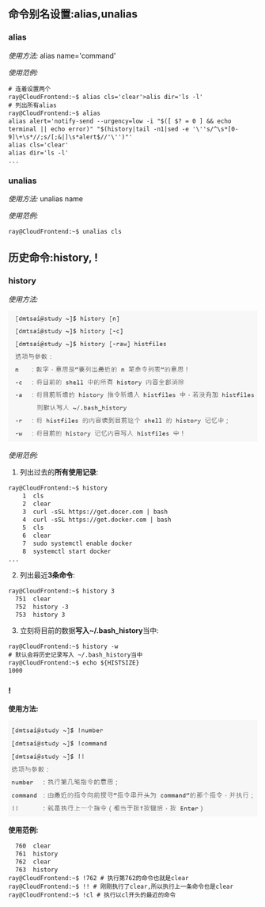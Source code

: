 ## 命令别名设置:alias,unalias

### alias
*使用方法:*
alias name='command'

*使用范例:*
```Shell
# 连着设置两个
ray@CloudFrontend:~$ alias cls='clear'>alis dir='ls -l'
# 列出所有alias
ray@CloudFrontend:~$ alias
alias alert='notify-send --urgency=low -i "$([ $? = 0 ] && echo terminal || echo error)" "$(history|tail -n1|sed -e '\''s/^\s*[0-9]\+\s*//;s/[;&|]\s*alert$//'\'')"'
alias cls='clear'
alias dir='ls -l'
...
```

### unalias
*使用方法:*
unalias name

*使用范例:*
```Shell
ray@CloudFrontend:~$ unalias cls
```

## 历史命令:history, !
### history
*使用方法:*

![0](/img/12Chapter/Capture13.PNG)

*使用范例:*
1. 列出过去的**所有使用记录**:
```Shell
ray@CloudFrontend:~$ history
    1  cls
    2  clear
    3  curl -sSL https://get.docer.com | bash
    4  curl -sSL https://get.docker.com | bash
    5  cls
    6  clear
    7  sudo systemctl enable docker
    8  systemctl start docker
...
```

2. 列出最近**3条命令**:
```Shell
ray@CloudFrontend:~$ history 3
  751  clear
  752  history -3
  753  history 3
```

3. 立刻将目前的数据**写入~/.bash_history**当中:
```Shell
ray@CloudFrontend:~$ history -w
# 默认会将历史记录写入 ~/.bash_history当中
ray@CloudFrontend:~$ echo ${HISTSIZE}
1000
```

### !
**使用方法:**

![0](/img/12Chapter/Capture14.PNG)

**使用范例:**
```Shell
  760  clear
  761  history
  762  clear
  763  history
ray@CloudFrontend:~$ !762 # 执行第762的命令也就是clear
ray@CloudFrontend:~$ !! # 刚刚执行了clear,所以执行上一条命令也是clear
ray@CloudFrontend:~$ !cl # 执行以cl开头的最近的命令
```

